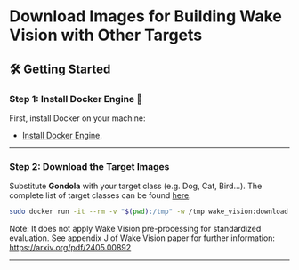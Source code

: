 # Download Images for Building Wake Vision with Other Targets


## 🛠️ **Getting Started**

### Step 1: Install Docker Engine 🐋

First, install Docker on your machine:
- [Install Docker Engine](https://docs.docker.com/engine/install/).

---

### Step 2: Download the Target Images

Substitute **Gondola** with your target class (e.g. Dog, Cat, Bird...). The complete list of target classes can be found [here](https://storage.googleapis.com/openimages/v7/oidv7-class-descriptions-boxable.csv).

```bash
sudo docker run -it --rm -v "$(pwd):/tmp" -w /tmp wake_vision:download python build_wake_vision_with_other_targets.py Gondola
```

Note: It does not apply Wake Vision pre-processing for standardized evaluation. See appendix J of Wake Vision paper for further information: https://arxiv.org/pdf/2405.00892

---
